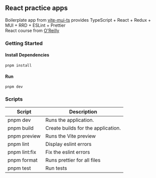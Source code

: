 ## React practice apps

Boilerplate app from [vite-mui-ts](https://github.com/emre-cil/vite-mui-ts) provides TypeScript + React + Redux + MUI + RRD + ESLint + Prettier
<br>
React course from [O'Reilly](https://learning.oreilly.com/course/react-the/9781801812603/)


### Getting Started

#### Install Dependencies

```
pnpm install
```

#### Run

```
pnpm dev
```

### Scripts

| Script        | Description                        |
| ------------- | ---------------------------------- |
| pnpm dev      | Runs the application.              |
| pnpm build    | Create builds for the application. |
| pnpm preview  | Runs the Vite preview              |
| pnpm lint     | Display eslint errors              |
| pnpm lint:fix | Fix the eslint errors              |
| pnpm format   | Runs prettier for all files        |
| pnpm test     | Run tests                          |


````
